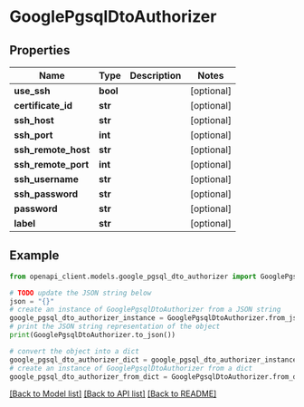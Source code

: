 # GooglePgsqlDtoAuthorizer


## Properties

Name | Type | Description | Notes
------------ | ------------- | ------------- | -------------
**use_ssh** | **bool** |  | [optional] 
**certificate_id** | **str** |  | [optional] 
**ssh_host** | **str** |  | [optional] 
**ssh_port** | **int** |  | [optional] 
**ssh_remote_host** | **str** |  | [optional] 
**ssh_remote_port** | **int** |  | [optional] 
**ssh_username** | **str** |  | [optional] 
**ssh_password** | **str** |  | [optional] 
**password** | **str** |  | [optional] 
**label** | **str** |  | [optional] 

## Example

```python
from openapi_client.models.google_pgsql_dto_authorizer import GooglePgsqlDtoAuthorizer

# TODO update the JSON string below
json = "{}"
# create an instance of GooglePgsqlDtoAuthorizer from a JSON string
google_pgsql_dto_authorizer_instance = GooglePgsqlDtoAuthorizer.from_json(json)
# print the JSON string representation of the object
print(GooglePgsqlDtoAuthorizer.to_json())

# convert the object into a dict
google_pgsql_dto_authorizer_dict = google_pgsql_dto_authorizer_instance.to_dict()
# create an instance of GooglePgsqlDtoAuthorizer from a dict
google_pgsql_dto_authorizer_from_dict = GooglePgsqlDtoAuthorizer.from_dict(google_pgsql_dto_authorizer_dict)
```
[[Back to Model list]](../README.md#documentation-for-models) [[Back to API list]](../README.md#documentation-for-api-endpoints) [[Back to README]](../README.md)


